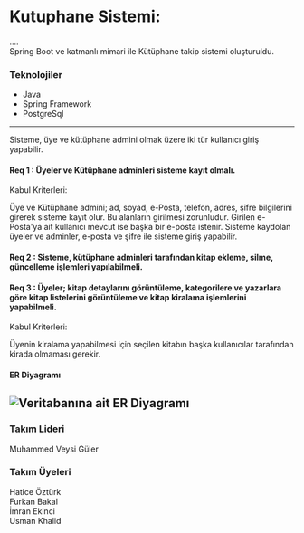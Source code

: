 # Kutuphane Sistemi:
 .... <br/>
Spring Boot ve katmanlı mimari ile Kütüphane takip sistemi oluşturuldu.


### Teknolojiler
- Java
- Spring Framework
- PostgreSql

---------------------------------------------------

Sisteme, üye ve kütüphane admini olmak üzere iki tür kullanıcı giriş yapabilir. 
#### Req 1 : Üyeler ve Kütüphane adminleri sisteme kayıt olmalı.
 Kabul Kriterleri:

Üye ve Kütüphane admini; ad, soyad, e-Posta, telefon, adres, şifre bilgilerini girerek sisteme kayıt olur.
Bu alanların girilmesi zorunludur. 
Girilen e-Posta'ya ait kullanıcı mevcut ise başka bir e-posta istenir.
Sisteme kaydolan üyeler ve adminler, e-posta ve şifre ile sisteme giriş yapabilir.

#### Req 2 : Sisteme, kütüphane adminleri tarafından kitap ekleme, silme, güncelleme işlemleri yapılabilmeli.
#### Req 3 : Üyeler; kitap detaylarını görüntüleme, kategorilere ve yazarlara göre kitap listelerini görüntüleme  ve kitap kiralama işlemlerini yapabilmeli.
Kabul Kriterleri:

Üyenin kiralama yapabilmesi için seçilen kitabın başka kullanıcılar tarafından kirada olmaması gerekir.    

#### ER Diyagramı
![Veritabanına ait ER Diyagramı]()
---------------------------------------------------

### Takım Lideri
Muhammed Veysi Güler
### Takım Üyeleri
Hatice Öztürk <br>
Furkan Bakal <br>
İmran Ekinci <br>
Usman Khalid <br>
